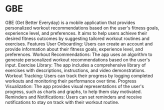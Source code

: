 # GBE
GBE (Get Better Everyday) is a mobile application that provides personalized workout recommendations based on the user's fitness goals, experience level, and preferences. It aims to help users achieve their desired fitness outcomes by suggesting tailored workout routines and exercises.
Features
User Onboarding: Users can create an account and provide information about their fitness goals, experience level, and preferences.
Workout Recommendations: The app uses an algorithm to generate personalized workout recommendations based on the user's input.
Exercise Library: The app includes a comprehensive library of exercises with descriptions, instructions, and video demonstrations.
Workout Tracking: Users can track their progress by logging completed workouts and monitoring their performance over time.
Progress Visualization: The app provides visual representations of the user's progress, such as charts and graphs, to help them stay motivated.
Reminders and Notifications: Users can set reminders and receive notifications to stay on track with their workout routine.
